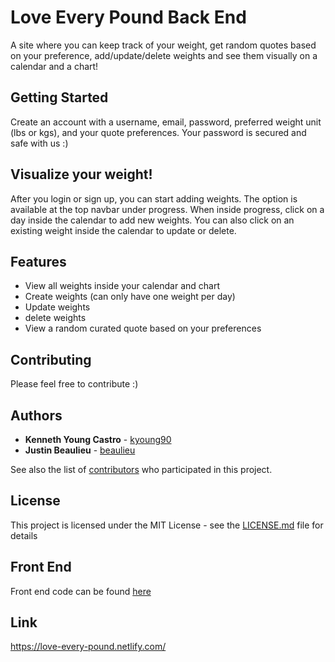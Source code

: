 # Love Every Pound Back End

A site where you can keep track of your weight, get random quotes based on your preference, add/update/delete weights and see them visually on a calendar and a chart! 

## Getting Started

Create an account with a username, email, password, preferred weight unit (lbs or kgs), and your quote preferences. Your password is secured and safe with us :)

## Visualize your weight!

After you login or sign up, you can start adding weights. The option is available at the top navbar under progress. When inside progress, click on a day inside the calendar to add new weights. You can also click on an existing weight inside the calendar to update or delete.
  
## Features

* View all weights inside your calendar and chart
* Create weights (can only have one weight per day)
* Update weights
* delete weights
* View a random curated quote based on your preferences

## Contributing

Please feel free to contribute :)

## Authors

* **Kenneth Young Castro** - [kyoung90](https://github.com/kyoung90)
* **Justin Beaulieu** - [beaulieu](https://github.com/Beaulieu527)

See also the list of [contributors](https://github.com/kyoung90/country/graphs/contributors) who participated in this project.

## License

This project is licensed under the MIT License - see the [LICENSE.md](LICENSE.md) file for details

## Front End

Front end code can be found [here](https://github.com/kyoung90/love_every_pound_front_end)

## Link

https://love-every-pound.netlify.com/
